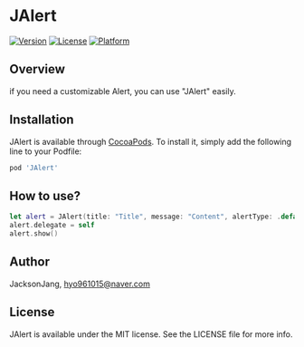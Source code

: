 # JAlert

[![Version](https://img.shields.io/cocoapods/v/JAlert.svg?style=flat)](https://cocoapods.org/pods/JAlert)
[![License](https://img.shields.io/cocoapods/l/JAlert.svg?style=flat)](https://cocoapods.org/pods/JAlert)
[![Platform](https://img.shields.io/cocoapods/p/JAlert.svg?style=flat)](https://cocoapods.org/pods/JAlert)

## Overview

if you need a customizable Alert, you can use "JAlert" easily.

## Installation

JAlert is available through [CocoaPods](https://cocoapods.org). To install
it, simply add the following line to your Podfile:

```ruby
pod 'JAlert'
```

## How to use?

```swift
let alert = JAlert(title: "Title", message: "Content", alertType: .default) ;//Write title and message, then select your alertType 
alert.delegate = self
alert.show()
```

## Author

JacksonJang, hyo961015@naver.com

## License

JAlert is available under the MIT license. See the LICENSE file for more info.




